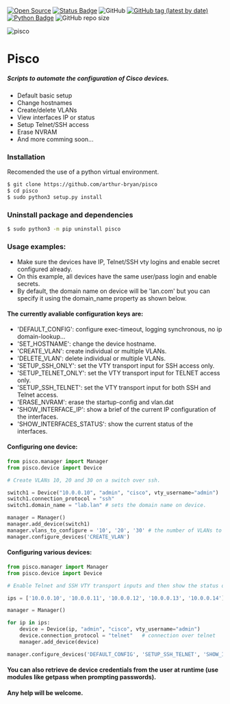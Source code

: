 [![Open Source](https://img.shields.io/badge/-Open%20Source%3F%20Yes%21-3066be?logo=Github&logoColor=white&link=https://github.com/arthur-bryan/pisco)](https://github.com/arthur-bryan/pisco)
[![Status Badge](https://img.shields.io/badge/status-development-3066be)](https://github.com/arthur-bryan/pisco)
![GitHub](https://img.shields.io/github/license/arthur-bryan/pisco?color=blue)
[![GitHub tag (latest by date)](https://img.shields.io/github/v/tag/arthur-bryan/pisco)](https://github.com/arthur-bryan/pisco/tags)
[![Python Badge](https://img.shields.io/badge/-Python%203.7+-3066be?logo=Python&logoColor=white&link=https://www.python.org/)](https://www.python.org/)
![GitHub repo size](https://img.shields.io/github/repo-size/arthur-bryan/pisco)


![pisco](https://user-images.githubusercontent.com/34891953/91322086-b15c9700-e795-11ea-8a30-e7ef610baeef.GIF)


# Pisco
##### Scripts to automate the configuration of Cisco devices.

* Default basic setup
* Change hostnames
* Create/delete VLANs
* View interfaces IP or status
* Setup Telnet/SSH access
* Erase NVRAM
* And more comming soon...

### Installation

Recomended the use of a python virtual environment.

```sh
$ git clone https://github.com/arthur-bryan/pisco
$ cd pisco
$ sudo python3 setup.py install	
```

### Uninstall package and dependencies

```sh
$ sudo python3 -m pip uninstall pisco
```


### Usage examples:

* Make sure the devices have IP, Telnet/SSH vty logins and enable secret configured already.
* On this example, all devices have the same user/pass login and enable secrets.
* By default, the domain name on device will be 'lan.com' but you can specify it using the 
  domain_name property as shown below.

#### The currently avaliable configuration keys are:

- 'DEFAULT_CONFIG': configure exec-timeout, logging synchronous, no ip domain-lookup...
- 'SET_HOSTNAME': change the device hostname.
- 'CREATE_VLAN': create individual or multiple VLANs.
- 'DELETE_VLAN': delete individual or multiple VLANs.
- 'SETUP_SSH_ONLY': set the VTY transport input for SSH access only.
- 'SETUP_TELNET_ONLY': set the VTY transport input for TELNET access only.
- 'SETUP_SSH_TELNET': set the VTY transport input for both SSH and Telnet access.
- 'ERASE_NVRAM': erase the startup-config and vlan.dat
- 'SHOW_INTERFACE_IP': show a brief of the current IP configuration of the interfaces.
- 'SHOW_INTERFACES_STATUS': show the current status of the interfaces.


#### Configuring one device:

```python
from pisco.manager import Manager
from pisco.device import Device

# Create VLANs 10, 20 and 30 on a switch over ssh.

switch1 = Device("10.0.0.10", "admin", "cisco", vty_username="admin")
switch1.connection_protocol = "ssh"
switch1.domain_name = "lab.lan"	# sets the domain name on device.

manager = Manager()
manager.add_device(switch1)
manager.vlans_to_configure = '10', '20', '30' # the number of VLANs to configure (must be set always when configuring VLANs)
manager.configure_devices('CREATE_VLAN')
```

#### Configuring various devices:

```python
from pisco.manager import Manager
from pisco.device import Device

# Enable Telnet and SSH VTY transport inputs and then show the status of the interfaces.

ips = ['10.0.0.10', '10.0.0.11', '10.0.0.12', '10.0.0.13', '10.0.0.14']

manager = Manager()

for ip in ips:
    device = Device(ip, "admin", "cisco", vty_username="admin")
    device.connection_protocol = "telnet"   # connection over telnet
    manager.add_device(device)

manager.configure_devices('DEFAULT_CONFIG', 'SETUP_SSH_TELNET', 'SHOW_INTERFACES_STATUS')	# here the devices won't have the domain name set and default will be "lan.com"
```

#### You can also retrieve de device credentials from the user at runtime (use modules like getpass when prompting passwords).

#### Any help will be welcome.
